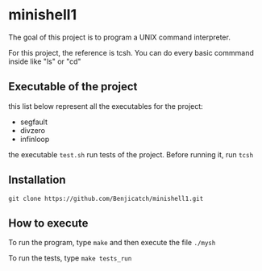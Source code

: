 # minishell1
The goal of this project is to program a UNIX command interpreter.

For this project, the reference is tcsh.
You can do every basic commmand inside like "ls" or "cd"

## Executable of the project
this list below represent all the executables for the project:
* segfault
* divzero
* infinloop

the executable `test.sh` run tests of the project. Before running it, run `tcsh`

## Installation
`git clone https://github.com/Benjicatch/minishell1.git`

## How to execute
To run the program, type `make` and then execute the file `./mysh`

To run the tests, type `make tests_run`
